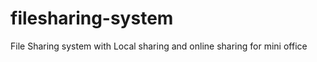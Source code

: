 filesharing-system
==================

File Sharing system with Local sharing and online sharing for mini office
